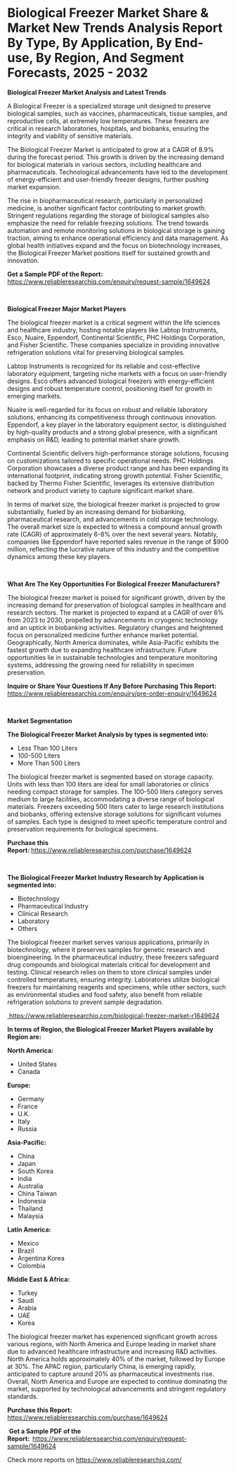 <p><h1>Biological Freezer Market Share & Market New Trends Analysis Report By Type, By Application, By End-use, By Region, And Segment Forecasts, 2025 - 2032</h1></p><p><strong>Biological Freezer Market Analysis and Latest Trends</strong></p>
<p><p>A Biological Freezer is a specialized storage unit designed to preserve biological samples, such as vaccines, pharmaceuticals, tissue samples, and reproductive cells, at extremely low temperatures. These freezers are critical in research laboratories, hospitals, and biobanks, ensuring the integrity and viability of sensitive materials.</p><p>The Biological Freezer Market is anticipated to grow at a CAGR of 8.9% during the forecast period. This growth is driven by the increasing demand for biological materials in various sectors, including healthcare and pharmaceuticals. Technological advancements have led to the development of energy-efficient and user-friendly freezer designs, further pushing market expansion. </p><p>The rise in biopharmaceutical research, particularly in personalized medicine, is another significant factor contributing to market growth. Stringent regulations regarding the storage of biological samples also emphasize the need for reliable freezing solutions. The trend towards automation and remote monitoring solutions in biological storage is gaining traction, aiming to enhance operational efficiency and data management. As global health initiatives expand and the focus on biotechnology increases, the Biological Freezer Market positions itself for sustained growth and innovation.</p></p>
<p><strong>Get a Sample PDF of the Report:&nbsp;</strong> <a href="https://www.reliableresearchiq.com/enquiry/request-sample/1649624?utm_campaign=2180&utm_medium=2&utm_source=Github&utm_content=ia&utm_term=03032025&utm_id=biological-freezer">https://www.reliableresearchiq.com/enquiry/request-sample/1649624</a></p>
<p>&nbsp;</p>
<p><strong>Biological Freezer Major Market Players</strong></p>
<p><p>The biological freezer market is a critical segment within the life sciences and healthcare industry, hosting notable players like Labtop Instruments, Esco, Nuaire, Eppendorf, Continental Scientific, PHC Holdings Corporation, and Fisher Scientific. These companies specialize in providing innovative refrigeration solutions vital for preserving biological samples.</p><p>Labtop Instruments is recognized for its reliable and cost-effective laboratory equipment, targeting niche markets with a focus on user-friendly designs. Esco offers advanced biological freezers with energy-efficient designs and robust temperature control, positioning itself for growth in emerging markets.</p><p>Nuaire is well-regarded for its focus on robust and reliable laboratory solutions, enhancing its competitiveness through continuous innovation. Eppendorf, a key player in the laboratory equipment sector, is distinguished by high-quality products and a strong global presence, with a significant emphasis on R&D, leading to potential market share growth.</p><p>Continental Scientific delivers high-performance storage solutions, focusing on customizations tailored to specific operational needs. PHC Holdings Corporation showcases a diverse product range and has been expanding its international footprint, indicating strong growth potential. Fisher Scientific, backed by Thermo Fisher Scientific, leverages its extensive distribution network and product variety to capture significant market share.</p><p>In terms of market size, the biological freezer market is projected to grow substantially, fueled by an increasing demand for biobanking, pharmaceutical research, and advancements in cold storage technology. The overall market size is expected to witness a compound annual growth rate (CAGR) of approximately 6-8% over the next several years. Notably, companies like Eppendorf have reported sales revenue in the range of $900 million, reflecting the lucrative nature of this industry and the competitive dynamics among these key players.</p></p>
<p>&nbsp;</p>
<p><strong>What Are The Key Opportunities For Biological Freezer Manufacturers?</strong></p>
<p><p>The biological freezer market is poised for significant growth, driven by the increasing demand for preservation of biological samples in healthcare and research sectors. The market is projected to expand at a CAGR of over 6% from 2023 to 2030, propelled by advancements in cryogenic technology and an uptick in biobanking activities. Regulatory changes and heightened focus on personalized medicine further enhance market potential. Geographically, North America dominates, while Asia-Pacific exhibits the fastest growth due to expanding healthcare infrastructure. Future opportunities lie in sustainable technologies and temperature monitoring systems, addressing the growing need for reliability in specimen preservation.</p></p>
<p><strong>Inquire or Share Your Questions If Any Before Purchasing This Report:</strong> <a href="https://www.reliableresearchiq.com/enquiry/pre-order-enquiry/1649624?utm_campaign=2180&utm_medium=2&utm_source=Github&utm_content=ia&utm_term=03032025&utm_id=biological-freezer">https://www.reliableresearchiq.com/enquiry/pre-order-enquiry/1649624</a></p>
<p>&nbsp;</p>
<p><strong>Market Segmentation</strong></p>
<p><strong>The Biological Freezer Market Analysis by types is segmented into:</strong></p>
<p><ul><li>Less Than 100 Liters</li><li>100-500 Liters</li><li>More Than 500 Liters</li></ul></p>
<p><p>The biological freezer market is segmented based on storage capacity. Units with less than 100 liters are ideal for small laboratories or clinics needing compact storage for samples. The 100-500 liters category serves medium to large facilities, accommodating a diverse range of biological materials. Freezers exceeding 500 liters cater to large research institutions and biobanks, offering extensive storage solutions for significant volumes of samples. Each type is designed to meet specific temperature control and preservation requirements for biological specimens.</p></p>
<p><strong>Purchase this Report:&nbsp;</strong><a href="https://www.reliableresearchiq.com/purchase/1649624?utm_campaign=2180&utm_medium=2&utm_source=Github&utm_content=ia&utm_term=03032025&utm_id=biological-freezer">https://www.reliableresearchiq.com/purchase/1649624</a></p>
<p>&nbsp;</p>
<p><strong>The Biological Freezer Market Industry Research by Application is segmented into:</strong></p>
<p><ul><li>Biotechnology</li><li>Pharmaceutical Industry</li><li>Clinical Research</li><li>Laboratory</li><li>Others</li></ul></p>
<p><p>The biological freezer market serves various applications, primarily in biotechnology, where it preserves samples for genetic research and bioengineering. In the pharmaceutical industry, these freezers safeguard drug compounds and biological materials critical for development and testing. Clinical research relies on them to store clinical samples under controlled temperatures, ensuring integrity. Laboratories utilize biological freezers for maintaining reagents and specimens, while other sectors, such as environmental studies and food safety, also benefit from reliable refrigeration solutions to prevent sample degradation.</p></p>
<p><a href="https://www.reliableresearchiq.com/biological-freezer-market-r1649624?utm_campaign=2180&utm_medium=2&utm_source=Github&utm_content=ia&utm_term=03032025&utm_id=biological-freezer">&nbsp;https://www.reliableresearchiq.com/biological-freezer-market-r1649624</a></p>
<p><strong>In terms of Region, the Biological Freezer Market Players available by Region are:</strong></p>
<p>
    <p> <strong> North America: </strong>
        <ul>
            <li>United States</li>
            <li>Canada</li>
        </ul>
        </p> 
    <p> <strong> Europe: </strong>
        <ul>
            <li>Germany</li>
            <li>France</li>
            <li>U.K.</li>
            <li>Italy</li>
            <li>Russia</li>
        </ul>
        </p> 
    <p> <strong> Asia-Pacific: </strong>
        <ul>
            <li>China</li>
            <li>Japan</li>
            <li>South Korea</li>
            <li>India</li>
            <li>Australia</li>
            <li>China Taiwan</li>
            <li>Indonesia</li>
            <li>Thailand</li>
            <li>Malaysia</li>
        </ul>
        </p> 
    <p> <strong> Latin America: </strong>
        <ul>
            <li>Mexico</li>
            <li>Brazil</li>
            <li>Argentina Korea</li>
            <li>Colombia</li>
        </ul>
        </p> 
    <p> <strong> Middle East & Africa: </strong>
        <ul>
            <li>Turkey</li>
            <li>Saudi</li>
            <li>Arabia</li>
            <li>UAE</li>
            <li>Korea</li>
        </ul>
    </p>
    </p>
<p><p>The biological freezer market has experienced significant growth across various regions, with North America and Europe leading in market share due to advanced healthcare infrastructure and increasing R&D activities. North America holds approximately 40% of the market, followed by Europe at 30%. The APAC region, particularly China, is emerging rapidly, anticipated to capture around 20% as pharmaceutical investments rise. Overall, North America and Europe are expected to continue dominating the market, supported by technological advancements and stringent regulatory standards.</p></p>
<p><strong>Purchase this Report: </strong><a href="https://www.reliableresearchiq.com/purchase/1649624?utm_campaign=2180&utm_medium=2&utm_source=Github&utm_content=ia&utm_term=03032025&utm_id=biological-freezer">https://www.reliableresearchiq.com/purchase/1649624</a></p>
<p>&nbsp;<strong>Get a Sample PDF of the Report:&nbsp;&nbsp;</strong><a href="https://www.reliableresearchiq.com/enquiry/request-sample/1649624?utm_campaign=2180&utm_medium=2&utm_source=Github&utm_content=ia&utm_term=03032025&utm_id=biological-freezer">https://www.reliableresearchiq.com/enquiry/request-sample/1649624</a></p>
<p><strong></strong></p>
<p>Check more reports on <a href="https://www.reliableresearchiq.com/?utm_campaign=2180&utm_medium=2&utm_source=Github&utm_content=ia&utm_term=03032025&utm_id=biological-freezer">https://www.reliableresearchiq.com/</a></p>